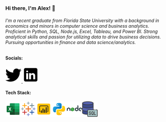 ### Hi there, I'm Alex! 👋
###### I'm a recent graduate from Florida State University with a background in economics and minors in computer science and business analytics. Proficient in Python, SQL, Node.js, Excel, Tableau, and Power BI. Strong analytical skills and passion for utilizing data to drive business decisions. Pursuing opportunities in finance and data science/analytics.

#### Socials:
<a href="https://twitter.com/Alxfndz">
         <img src="twitter.png">
      </a>
<a href="https://www.linkedin.com/in/alexander-fernandez-3077ab18b/">
         <img src="linkedin.png">
      </a>

#### Tech Stack:
<img src='icons8-microsoft-excel-2019-48.png'><img src='icons8-tableau-software-48.png'><img src='icons8-power-bi-48.png'><img src='python.png'><img src='node.png'><img src='icons8-sql-48.png'>




